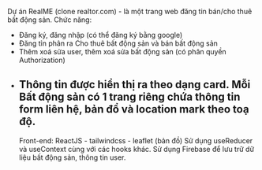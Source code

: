 Dự án RealME (clone realtor.com) - là một trang web đăng tin bán/cho thuê bất động sản.
Chức năng:

- Đăng ký, đăng nhập (có thể đăng ký bằng google)
- Đăng tỉn phân ra Cho thuê bất động sản và bán bất động sản
- Thêm xoá sửa user, thêm xoá sửa bất động sản (có phân quyền Authorization)
- Thông tin được hiển thị ra theo dạng card. Mỗi Bất động sản có 1 trang riêng chứa thông tin
  form liên hệ, bản đổ và location mark theo toạ độ.
  --
  Front-end: ReactJS - tailwindcss - leaflet (bản đồ)
  Sử dụng useReducer và useContext cùng với các hooks khác.
  Sử dụng Firebase để lưu trữ dữ liệu bất động sản, thông tin user.
